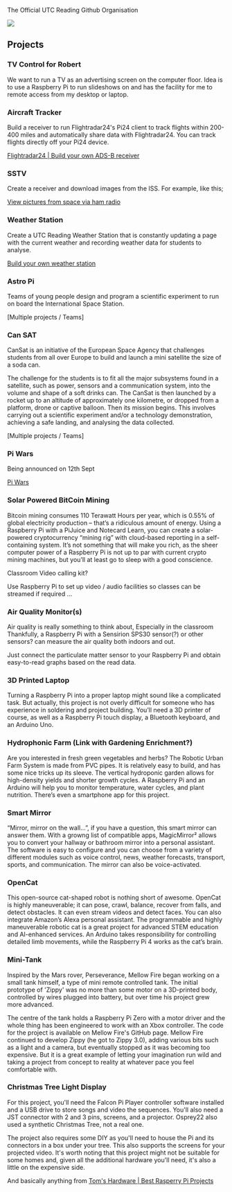 The Official UTC Reading Github Organisation

![](https://nitter.net/pic/profile_banners%2F543293063%2F1441704767%2F1500x500)

## Projects

### TV Control for Robert

We want to run a TV as an advertising screen on the computer floor. Idea is to use a Raspberry Pi to run slideshows on and has the facility for me to remote access from my desktop or laptop.

### Aircraft Tracker

Build a receiver to run Flightradar24's Pi24 client to track flights within 200-400 miles and automatically share data with Flightradar24. You can track flights directly off your Pi24 device.

[Flightradar24 | Build your own ADS-B receiver](https://www.flightradar24.com/build-your-own)

### SSTV

Create a receiver and download images from the ISS.
For example, like this;

[View pictures from space via ham radio](https://magpi.raspberrypi.org/articles/pictures-from-space-via-ham-radio)

### Weather Station

Create a UTC Reading Weather Station that is constantly updating a page with the current weather and recording weather data for students to analyse.

[Build your own weather station](https://projects.raspberrypi.org/en/projects/build-your-own-weather-station)

### Astro Pi

Teams of young people design and program a scientific experiment to run on board the International Space Station.

[Multiple projects / Teams]

### Can SAT

CanSat is an initiative of the European Space Agency that challenges students from all over Europe to build and launch a mini satellite the size of a soda can.

The challenge for the students is to fit all the major subsystems found in a satellite, such as power, sensors and a communication system, into the volume and shape of a soft drinks can. The CanSat is then launched by a rocket up to an altitude of approximately one kilometre, or dropped from a platform, drone or captive balloon. Then its mission begins. This involves carrying out a scientific experiment and/or a technology demonstration, achieving a safe landing, and analysing the data collected.

[Multiple projects / Teams]

### Pi Wars

Being announced on 12th Sept

[Pi Wars](https://piwars.org/home/)

### Solar Powered BitCoin Mining

Bitcoin mining consumes 110 Terawatt Hours per year, which is 0.55% of global electricity production – that’s a ridiculous amount of energy. Using a Raspberry Pi with a PiJuice and Notecard Learn, you can create a solar-powered cryptocurrency “mining rig” with cloud-based reporting in a self-containing system. It’s not something that will make you rich, as the sheer computer power of a Raspberry Pi is not up to par with current crypto mining machines, but you’ll at least go to sleep with a good conscience.

Classroom Video calling kit?

Use Raspberry Pi to set up video / audio facilities so classes can be streamed if required …

### Air Quality Monitor(s)

Air quality is really something to think about, Especially in the classroom Thankfully, a Raspberry Pi with a Sensirion SPS30 sensor(?) or other sensors? can measure the air quality both indoors and out.

Just connect the particulate matter sensor to your Raspberry Pi and obtain easy-to-read graphs based on the read data.

### 3D Printed Laptop

Turning a Raspberry Pi into a proper laptop might sound like a complicated task. But actually, this project is not overly difficult for someone who has experience in soldering and project building. You’ll need a 3D printer of course, as well as a Raspberry Pi touch display, a Bluetooth keyboard, and an Arduino Uno.

### Hydrophonic Farm (Link with Gardening Enrichment?)

Are you interested in fresh green vegetables and herbs? The Robotic Urban Farm System is made from PVC pipes. It is relatively easy to build, and has some nice tricks up its sleeve. The vertical hydroponic garden allows for high-density yields and shorter growth cycles. A Raspberry Pi and an Arduino will help you to monitor temperature, water cycles, and plant nutrition. There’s even a smartphone app for this project.

### Smart Mirror

“Mirror, mirror on the wall…”, if you have a question, this smart mirror can answer them. With a growng list of compatible apps, MagicMirror² allows you to convert your hallway or bathroom mirror into a personal assistant. The software is easy to configure and you can choose from a variety of different modules such as voice control, news, weather forecasts, transport, sports, and communication. The mirror can also be voice-activated.

### OpenCat

This open-source cat-shaped robot is nothing short of awesome. OpenCat is highly maneuverable; it can pose, crawl, balance, recover from falls, and detect obstacles. It can even stream videos and detect faces. You can also integrate Amazon’s Alexa personal assistant. The programmable and highly maneuverable robotic cat is a great project for advanced STEM education and AI-enhanced services. An Arduino takes responsibility for controlling detailed limb movements, while the Raspberry Pi 4 works as the cat’s brain.

### Mini-Tank

Inspired by the Mars rover, Perseverance, Mellow Fire began working on a small tank himself, a type of mini remote controlled tank. The initial prototype of 'Zippy' was no more than some motor on a 3D-printed body, controlled by wires plugged into battery, but over time his project grew more advanced.

The centre of the tank holds a Raspberry Pi Zero with a motor driver and the whole thing has been engineered to work with an Xbox controller. The code for the project is available on Mellow Fire's GitHub page.  Mellow Fire continued to develop Zippy (he got to Zippy 3.0), adding various bits such as a light and a camera, but eventually stopped as it was becoming too expensive. But it is a great example of letting your imagination run wild and taking a project from concept to reality at whatever pace you feel comfortable with.

### Christmas Tree Light Display

For this project, you'll need the Falcon Pi Player controller software installed and a USB drive to store songs and video the sequences. You'll also need a JST connector with 2 and 3 pins, screens, and a projector. Osprey22 also used a synthetic Christmas Tree, not a real one.

The project also requires some DIY as you'll need to house the Pi and its connectors in a box under your tree. This also supports the screens for your projected video. It's worth noting that this project might not be suitable for some homes and, given all the additional hardware you'll need, it's also a little on the expensive side.

And basically anything from [Tom's Hardware | Best Rasperry Pi Projects](https://www.tomshardware.com/uk/features/best-raspberry-pi-projects/1)
